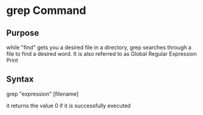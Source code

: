 # grep Command

## Purpose
while "find" gets you a desired file in a directory, grep searches through a file to find a desired word. It is also referred to as Global Regular Expression Print

## Syntax
grep "expression" [filename]

it returns the value 0 if it is successfully executed